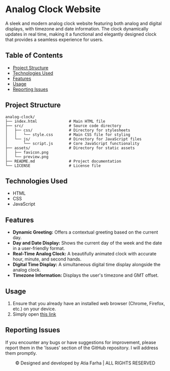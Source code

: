 # Analog Clock Website

A sleek and modern analog clock website featuring both analog and digital displays, with timezone and date information. The clock dynamically updates in real time, making it a functional and elegantly designed clock that provides a seamless experience for users.

## Table of Contents

- [Project Structure](#project-structure)
- [Technologies Used](#technologies-used)
- [Features](#features)
- [Usage](#usage)
- [Reporting Issues](#reporting-issues)

## Project Structure

```plaintext
analog-clock/
├── index.html              # Main HTML file
├── src/                    # Source code directory
│   ├── css/                # Directory for stylesheets
│   │   └── style.css       # Main CSS file for styling
│   └── js/                 # Directory for JavaScript files
│       └── script.js       # Core JavaScript functionality
├── assets/                 # Directory for static assets
│   ├── favicon.png
│   └── preview.png
├── README.md               # Project documentation
└── LICENSE                 # License file
```

## Technologies Used

- HTML
- CSS
- JavaScript

## Features

- **Dynamic Greeting:** Offers a contextual greeting based on the current day.
- **Day and Date Display:** Shows the current day of the week and the date in a user-friendly format.
- **Real-Time Analog Clock:** A beautifully animated clock with accurate hour, minute, and second hands.
- **Digital Time Display:** A simultaneous digital time display alongside the analog clock.
- **Timezone Information:** Displays the user's timezone and GMT offset.

## Usage

1. Ensure that you already have an installed web browser (Chrome, Firefox, etc.) on your device.
2. Simply open <a href="https://atia-farha.github.io/analog-clock/" target="_blank">this link</a>

## Reporting Issues

If you encounter any bugs or have suggestions for improvement, please report them in the 'Issues' section of the GitHub repository. I will address them promptly.


<p align="center">© Designed and developed by Atia Farha | ALL RIGHTS RESERVED</p>

